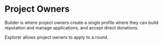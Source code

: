 # Project Owners

Builder is where project owners create a single profile where they can build reputation and manage applications, and accept direct donations.&#x20;

Explorer allows project owners to apply to a round.
